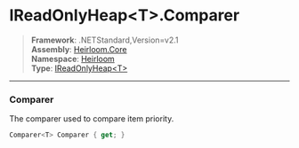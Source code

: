 # IReadOnlyHeap\<T>.Comparer

> **Framework**: .NETStandard,Version=v2.1  
> **Assembly**: [Heirloom.Core][0]  
> **Namespace**: [Heirloom][0]  
> **Type**: [IReadOnlyHeap\<T>][1]  

--------------------------------------------------------------------------------

### Comparer

The comparer used to compare item priority.

```cs
Comparer<T> Comparer { get; }
```

[0]: ../Heirloom.Core.md
[1]: Heirloom.IReadOnlyHeap[T].md
